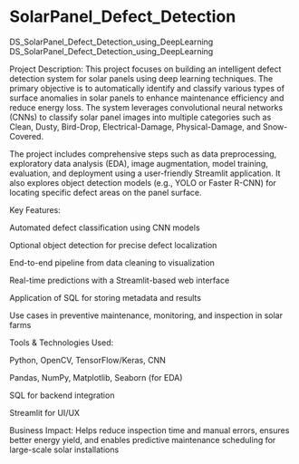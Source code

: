 # SolarPanel_Defect_Detection
DS_SolarPanel_Defect_Detection_using_DeepLearning
DS_SolarPanel_Defect_Detection_using_DeepLearning

Project Description: This project focuses on building an intelligent defect detection system for solar panels using deep learning techniques. The primary objective is to automatically identify and classify various types of surface anomalies in solar panels to enhance maintenance efficiency and reduce energy loss. The system leverages convolutional neural networks (CNNs) to classify solar panel images into multiple categories such as Clean, Dusty, Bird-Drop, Electrical-Damage, Physical-Damage, and Snow-Covered.

The project includes comprehensive steps such as data preprocessing, exploratory data analysis (EDA), image augmentation, model training, evaluation, and deployment using a user-friendly Streamlit application. It also explores object detection models (e.g., YOLO or Faster R-CNN) for locating specific defect areas on the panel surface.

Key Features:

Automated defect classification using CNN models

Optional object detection for precise defect localization

End-to-end pipeline from data cleaning to visualization

Real-time predictions with a Streamlit-based web interface

Application of SQL for storing metadata and results

Use cases in preventive maintenance, monitoring, and inspection in solar farms

Tools & Technologies Used:

Python, OpenCV, TensorFlow/Keras, CNN

Pandas, NumPy, Matplotlib, Seaborn (for EDA)

SQL for backend integration

Streamlit for UI/UX

Business Impact: Helps reduce inspection time and manual errors, ensures better energy yield, and enables predictive maintenance scheduling for large-scale solar installations
